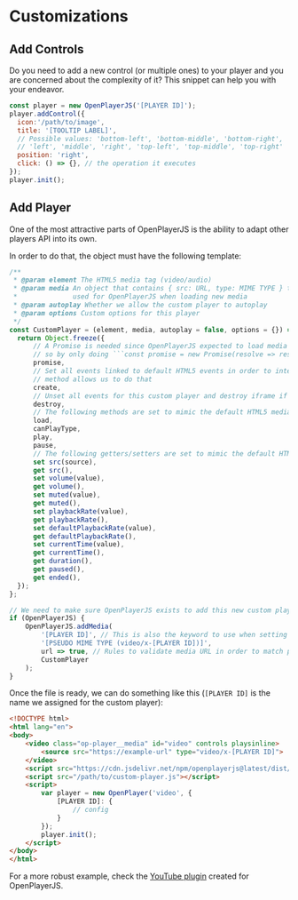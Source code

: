 # Customizations

## Add Controls

Do you need to add a new control (or multiple ones) to your player and you are concerned about the complexity of it? This snippet can help you with your endeavor.

```javascript
const player = new OpenPlayerJS('[PLAYER ID]');
player.addControl({
  icon:'/path/to/image',
  title: '[TOOLTIP LABEL]',
  // Possible values: 'bottom-left', 'bottom-middle', 'bottom-right',
  // 'left', 'middle', 'right', 'top-left', 'top-middle', 'top-right'
  position: 'right',
  click: () => {}, // the operation it executes
});
player.init();
```

## Add Player

One of the most attractive parts of OpenPlayerJS is the ability to adapt other players API into its own.

In order to do that, the object must have the following template:

```javascript
/**
 * @param element The HTML5 media tag (video/audio)
 * @param media An object that contains { src: URL, type: MIME TYPE } to match structures
 *              used for OpenPlayerJS when loading new media
 * @param autoplay Whether we allow the custom player to autoplay
 * @param options Custom options for this player
 */
const CustomPlayer = (element, media, autoplay = false, options = {}) => {
  return Object.freeze({
      // A Promise is needed since OpenPlayerJS expected to load media in an async way,
      // so by only doing ```const promise = new Promise(resolve => resolve);``` is enough
      promise,
      // Set all events linked to default HTML5 events in order to interact with custom // player; also, many of the custom players need an iframe to work, so this
      // method allows us to do that
      create,
      // Unset all events for this custom player and destroy iframe if needed
      destroy,
      // The following methods are set to mimic the default HTML5 media ones
      load,
      canPlayType,
      play,
      pause,
      // The following getters/setters are set to mimic the default HTML5 media ones
      set src(source),
      get src(),
      set volume(value),
      get volume(),
      set muted(value),
      get muted(),
      set playbackRate(value),
      get playbackRate(),
      set defaultPlaybackRate(value),
      get defaultPlaybackRate(),
      set currentTime(value),
      get currentTime(),
      get duration(),
      get paused(),
      get ended(),
  });
};

// We need to make sure OpenPlayerJS exists to add this new custom player
if (OpenPlayerJS) {
    OpenPlayerJS.addMedia(
        '[PLAYER ID]', // This is also the keyword to use when setting new options for the custom payer
        '[PSEUDO MIME TYPE (video/x-[PLAYER ID])]',
        url => true, // Rules to validate media URL in order to match pseudo MIME type
        CustomPlayer
    );
}
```

Once the file is ready, we can do something like this (`[PLAYER ID]` is the name we assigned for the custom player):

```html
<!DOCTYPE html>
<html lang="en">
<body>
    <video class="op-player__media" id="video" controls playsinline>
        <source src="https://example-url" type="video/x-[PLAYER ID]">
    </video>
    <script src="https://cdn.jsdelivr.net/npm/openplayerjs@latest/dist/openplayer.min.js"></script>
    <script src="/path/to/custom-player.js"></script>
    <script>
        var player = new OpenPlayer('video', {
            [PLAYER ID]: {
                // config
            }
        });
        player.init();
    </script>
</body>
</html>
```

For a more robust example, check the [YouTube plugin](https://github.com/openplayerjs/openplayerjs-youtube) created for OpenPlayerJS.
